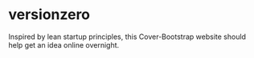 versionzero
===========

Inspired by lean startup principles, this Cover-Bootstrap website should help get an idea online overnight.
